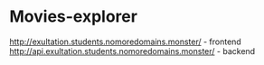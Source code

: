 # Movies-explorer
 
http://exultation.students.nomoredomains.monster/ - frontend
http://api.exultation.students.nomoredomains.monster/ - backend